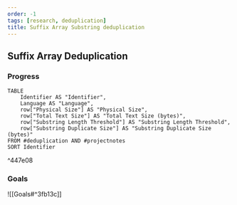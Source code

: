 ```yaml
---
order: -1
tags: [research, deduplication]
title: Suffix Array Substring deduplication
---
```


## Suffix Array Deduplication

### Progress

```dataview
TABLE
	Identifier AS "Identifier",
	Language AS "Language",
	row["Physical Size"] AS "Physical Size",
	row["Total Text Size"] AS "Total Text Size (bytes)",
	row["Substring Length Threshold"] AS "Substring Length Threshold",
	row["Substring Duplicate Size"] AS "Substring Duplicate Size (bytes)"
FROM #deduplication AND #projectnotes 
SORT Identifier
```

^447e08

### Goals

![[Goals#^3fb13c]]